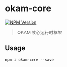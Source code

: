 okam-core
======
[![NPM Version](https://img.shields.io/npm/v/okam-core.svg?style=flat)](https://npmjs.org/package/okam-core)

> OKAM 核心运行时框架

## Usage

```
npm i okam-core --save
```
